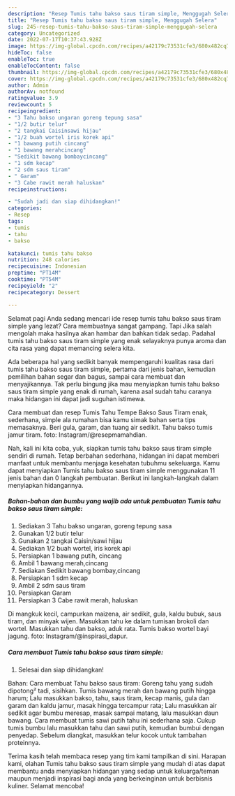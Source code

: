 ```yaml
---
description: "Resep Tumis tahu bakso saus tiram simple, Menggugah Selera"
title: "Resep Tumis tahu bakso saus tiram simple, Menggugah Selera"
slug: 245-resep-tumis-tahu-bakso-saus-tiram-simple-menggugah-selera
category: Uncategorized
date: 2022-07-17T10:37:43.928Z
image: https://img-global.cpcdn.com/recipes/a42179c73531cfe3/680x482cq70/tumis-tahu-bakso-saus-tiram-simple-foto-resep-utama.jpg
hideToc: false
enableToc: true
enableTocContent: false
thumbnail: https://img-global.cpcdn.com/recipes/a42179c73531cfe3/680x482cq70/tumis-tahu-bakso-saus-tiram-simple-foto-resep-utama.jpg
cover: https://img-global.cpcdn.com/recipes/a42179c73531cfe3/680x482cq70/tumis-tahu-bakso-saus-tiram-simple-foto-resep-utama.jpg
author: Admin
authorAv: notfound
ratingvalue: 3.9
reviewcount: 5
recipeingredient:
- "3 Tahu bakso ungaran goreng tepung sasa"
- "1/2 butir telur"
- "2 tangkai Caisinsawi hijau"
- "1/2 buah wortel iris korek api"
- "1 bawang putih cincang"
- "1 bawang merahcincang"
- "Sedikit bawang bombaycincang"
- "1 sdm kecap"
- "2 sdm saus tiram"
- " Garam"
- "3 Cabe rawit merah haluskan"
recipeinstructions:

- "Sudah jadi dan siap dihidangkan!"
categories:
- Resep
tags:
- tumis
- tahu
- bakso

katakunci: tumis tahu bakso 
nutrition: 248 calories
recipecuisine: Indonesian
preptime: "PT14M"
cooktime: "PT54M"
recipeyield: "2"
recipecategory: Dessert

---
```



Selamat pagi Anda sedang mencari ide resep tumis tahu bakso saus tiram simple yang lezat? Cara membuatnya sangat gampang. Tapi Jika salah mengolah maka hasilnya akan hambar dan bahkan tidak sedap. Padahal tumis tahu bakso saus tiram simple yang enak selayaknya punya aroma dan cita rasa yang dapat memancing selera kita.


Ada beberapa hal yang sedikit banyak mempengaruhi kualitas rasa dari tumis tahu bakso saus tiram simple, pertama dari jenis bahan, kemudian pemilihan bahan segar dan bagus, sampai cara membuat dan menyajikannya. Tak perlu bingung jika mau menyiapkan tumis tahu bakso saus tiram simple yang enak di rumah, karena asal sudah tahu caranya maka hidangan ini dapat jadi suguhan istimewa.

Cara membuat dan resep Tumis Tahu Tempe Bakso Saus Tiram enak, sederhana, simple ala rumahan bisa kamu simak bahan serta tips memasaknya. Beri gula, garam, dan tuang air sedikit. Tahu bakso tumis jamur tiram. foto: Instagram/@resepmamahdian.


Nah, kali ini kita coba, yuk, siapkan tumis tahu bakso saus tiram simple sendiri di rumah. Tetap berbahan sederhana, hidangan ini dapat memberi manfaat untuk membantu menjaga kesehatan tubuhmu sekeluarga. Kamu dapat menyiapkan Tumis tahu bakso saus tiram simple menggunakan 11 jenis bahan dan 0 langkah pembuatan. Berikut ini langkah-langkah dalam menyiapkan hidangannya.

<!--inarticleads1-->

##### Bahan-bahan dan bumbu yang wajib ada untuk pembuatan Tumis tahu bakso saus tiram simple:

1. Sediakan 3 Tahu bakso ungaran, goreng tepung sasa
1. Gunakan 1/2 butir telur
1. Gunakan 2 tangkai Caisin/sawi hijau
1. Sediakan 1/2 buah wortel, iris korek api
1. Persiapkan 1 bawang putih, cincang
1. Ambil 1 bawang merah,cincang
1. Sediakan Sedikit bawang bombay,cincang
1. Persiapkan 1 sdm kecap
1. Ambil 2 sdm saus tiram
1. Persiapkan  Garam
1. Persiapkan 3 Cabe rawit merah, haluskan


Di mangkuk kecil, campurkan maizena, air sedikit, gula, kaldu bubuk, saus tiram, dan minyak wijen. Masukkan tahu ke dalam tumisan brokoli dan wortel. Masukkan tahu dan bakso, aduk rata. Tumis bakso wortel bayi jagung. foto: Instagram/@inspirasi_dapur. 

<!--inarticleads2-->

##### Cara membuat Tumis tahu bakso saus tiram simple:


1. Selesai dan siap dihidangkan!

Bahan: Cara membuat Tahu bakso saus tiram: Goreng tahu yang sudah dipotong² tadi, sisihkan. Tumis bawang merah dan bawang putih hingga harum; Lalu masukkan bakso, tahu, saus tiram, kecap manis, gula dan garam dan kaldu jamur, masak hingga tercampur rata; Lalu masukkan air sedikit agar bumbu meresap, masak sampai matang, lalu masukkan daun bawang. Cara membuat tumis sawi putih tahu ini sederhana saja. Cukup tumis bumbu lalu masukkan tahu dan sawi putih, kemudian bumbui dengan penyedap. Sebelum diangkat, masukkan telur kocok untuk tambahan proteinnya. 

Terima kasih telah membaca resep yang tim kami tampilkan di sini. Harapan kami, olahan Tumis tahu bakso saus tiram simple yang mudah di atas dapat membantu anda menyiapkan hidangan yang sedap untuk keluarga/teman maupun menjadi inspirasi bagi anda yang berkeinginan untuk berbisnis kuliner. Selamat mencoba!
